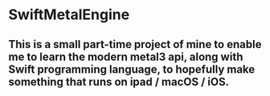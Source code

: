 # SwiftMetalEngine
## This is a small part-time project of mine to enable me to learn the modern metal3 api, along with Swift programming language, to hopefully make something that runs on ipad / macOS / iOS.
